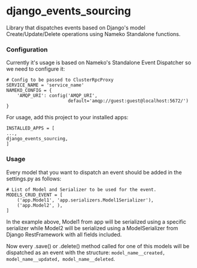 # django_events_sourcing
Library that dispatches events based on Django's model Create/Update/Delete
 operations using Nameko Standalone functions.

### Configuration
Currently it's usage is based on Nameko's Standalone Event Dispatcher so we
 need to configure it:
 
```
# Config to be passed to ClusterRpcProxy
SERVICE_NAME = 'service_name'
NAMEKO_CONFIG = {
    'AMQP_URI': config('AMQP_URI',
                       default='amqp://guest:guest@localhost:5672/')
}
```

For usage, add this project to your installed apps:

```
INSTALLED_APPS = [
...,
django_events_sourcing,
]
```

### Usage
Every model that you want to dispatch an event should be added in the
 settings.py as follows:
 
```
# List of Model and Serializer to be used for the event.
MODELS_CRUD_EVENT = [
    ('app.Model1', 'app.serializers.Model1Serializer'),
    ('app.Model2', ),
]
```

In the example above, Model1 from app will be serialized using a specific
 serializer while Model2 will be serialized using a ModelSerializer from
  Django RestFramework with all fields included.
  
Now every .save() or .delete() method called for one of this models will be
 dispatched as an event with the structure:
 ``model_name__created, model_name__updated, model_name__deleted``.
 
